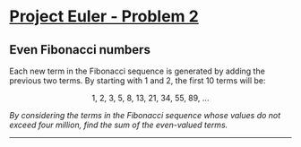 [Project Euler - Problem 2](https://projecteuler.net/problem=2)
======

Even Fibonacci numbers
-----

Each new term in the Fibonacci sequence is generated by adding the previous two
terms. By starting with 1 and 2, the first 10 terms will be:

<p align="center">
    1, 2, 3, 5, 8, 13, 21, 34, 55, 89, ...
</p>

*By considering the terms in the Fibonacci sequence whose values do not exceed
four million, find the sum of the even-valued terms.*

-----
